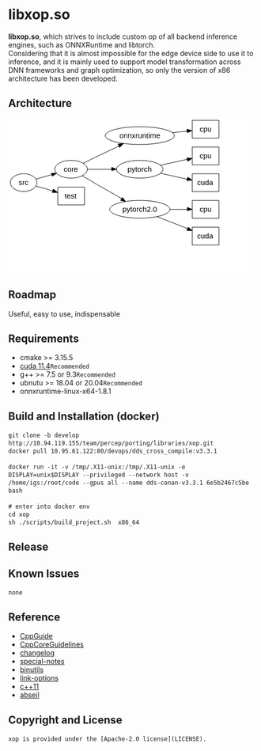 # libxop.so  

**libxop.so**, which strives to include custom op of all backend inference engines, such as ONNXRuntime and libtorch.     
Considering that it is almost impossible for the edge device side to use it to inference, and it is mainly used to support model transformation across DNN frameworks and graph optimization, so only the version of x86 architecture has been developed.

## Architecture  
![Architecture](./doc/Architecture-src.png)  

## Roadmap   
Useful, easy to use, indispensable    

## Requirements  
* cmake >= 3.15.5     
* [cuda 11.4](https://developer.nvidia.com/cuda-11.4-download-archive)`Recommended`   
* g++ >= 7.5 or 9.3`Recommended`    
* ubnutu >= 18.04 or 20.04`Recommended`  
* onnxruntime-linux-x64-1.8.1      

## Build and Installation (docker)   

```
git clone -b develop http://10.94.119.155/team/percep/porting/libraries/xop.git   
docker pull 10.95.61.122:80/devops/dds_cross_compile:v3.3.1 

docker run -it -v /tmp/.X11-unix:/tmp/.X11-unix -e DISPLAY=unix$DISPLAY --privileged --network host -v /home/igs:/root/code --gpus all --name dds-conan-v3.3.1 6e5b2467c5be bash

# enter into docker env 
cd xop  
sh ./scripts/build_project.sh  x86_64  
```  
## Release   


## Known Issues   
```  
none     

```  
## Reference     
* [CppGuide](https://google.github.io/styleguide/cppguide.html)     
* [CppCoreGuidelines](https://github.com/isocpp/CppCoreGuidelines/blob/master/CppCoreGuidelines.md#t42-use-template-aliases-to-simplify-notation-and-hide-implementation-details)   
* [changelog](https://keepachangelog.com/en/1.0.0/)  
* [special-notes](https://topic.alibabacloud.com/a/special-notes-todo-font-classtopic-s-color00c1defixmefont-xxx_8_8_31405478.html)   
* [binutils](https://sourceware.org/binutils/docs/ld/Options.html)  
* [link-options](https://gcc.gnu.org/onlinedocs/gcc/Link-Options.html#Link-Options)   
* [c++11](http://en.wikipedia.org/wiki/C++11)   
* [abseil](https://github.com/abseil/abseil-cpp)    

## Copyright and License   
```
xop is provided under the [Apache-2.0 license](LICENSE).  
```
